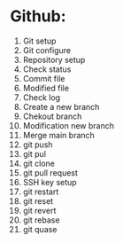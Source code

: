 # Github:

1. Git setup
2. Git configure
3. Repository setup
4. Check status
5. Commit file
6. Modified file
7. Check log
8. Create a new branch
9. Chekout branch
10. Modification new branch
11. Merge main branch
12. git push
13. git pul
14. git clone
15. git pull request
16. SSH key setup
17. git restart
18. git reset
19. git revert
20. git rebase
21. git quase
    
